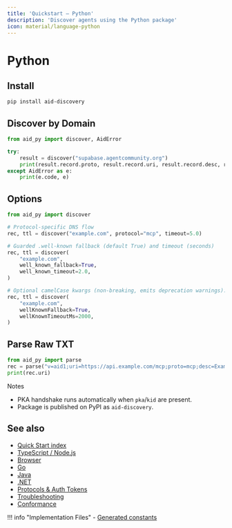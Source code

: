 ```yaml
---
title: 'Quickstart — Python'
description: 'Discover agents using the Python package'
icon: material/language-python
---
```


# Python

## Install

```bash
pip install aid-discovery
```

## Discover by Domain

```python
from aid_py import discover, AidError

try:
    result = discover("supabase.agentcommunity.org")
    print(result.record.proto, result.record.uri, result.record.desc, result.ttl)
except AidError as e:
    print(e.code, e)
```

## Options

```python
from aid_py import discover

# Protocol-specific DNS flow
rec, ttl = discover("example.com", protocol="mcp", timeout=5.0)

# Guarded .well-known fallback (default True) and timeout (seconds)
rec, ttl = discover(
    "example.com",
    well_known_fallback=True,
    well_known_timeout=2.0,
)

# Optional camelCase kwargs (non-breaking, emits deprecation warnings):
rec, ttl = discover(
    "example.com",
    wellKnownFallback=True,
    wellKnownTimeoutMs=2000,
)
```

## Parse Raw TXT

```python
from aid_py import parse
rec = parse("v=aid1;uri=https://api.example.com/mcp;proto=mcp;desc=Example")
print(rec.uri)
```

Notes

- PKA handshake runs automatically when `pka`/`kid` are present.
- Package is published on PyPI as `aid-discovery`.

## See also

- [Quick Start index](./index.md)
- [TypeScript / Node.js](./quickstart_ts.md)
- [Browser](./quickstart_browser.md)
- [Go](./quickstart_go.md)
- [Java](./quickstart_java.md)
- [.NET](./quickstart_dotnet.md)
- [Protocols & Auth Tokens](../Reference/protocols.md)
- [Troubleshooting](../Reference/troubleshooting.md)
- [Conformance](../Reference/conformance.md)

!!! info "Implementation Files" - [Generated constants](../packages/aid-py/aid_py/constants.py)
